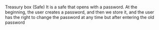 Treasury box (Safe)
It is a safe that opens with a password. At the beginning, the user creates a password, and then we store it, and the user has the right to change the password at any time but after entering the old password
